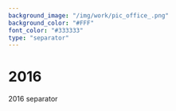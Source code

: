 ```yaml
---
background_image: "/img/work/pic_office_.png"
background_color: "#FFF"
font_color: "#333333"
type: "separator"
---
```

# 2016
2016 separator
